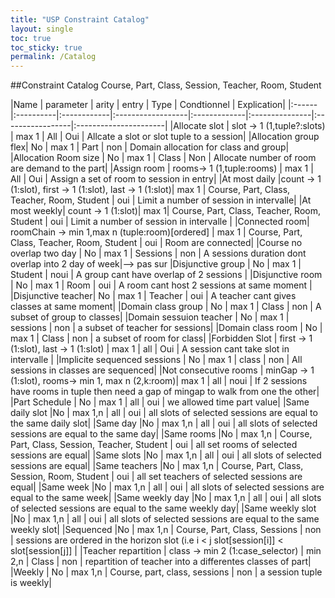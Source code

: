 ```yaml
---
title: "USP Constraint Catalog"
layout: single
toc: true
toc_sticky: true
permalink: /Catalog
---
```


##Constraint Catalog
Course, Part, Class, Session, Teacher, Room, Student

|Name | parameter | arity |  entry | Type | Condtionnel | Explication|
|:------|:----------|:------------|:------------------|:-------------|:---------------|:-----------------|:----------------------|
|Allocate slot | slot -> 1 (1,tuple?:slots) | max 1 | All | Oui | Allcate a slot or slot tuple to a session| 
|Allocation group flex| No  | max 1  | Part  | non  | Domain allocation for class and group|
|Allocation Room size  | No  | max 1  | Class  | Non  | Allocate number of room are demand to the part|
|Assign room  | rooms-> 1 (1,tuple:rooms) | max 1 | All | Oui | Assign a set of room to session in entry|
|At most daily |count -> 1 (1:slot), first -> 1 (1:slot), last -> 1 (1:slot)| max 1 | Course, Part, Class, Teacher, Room, Student | oui | Limit a number of session in intervalle|
|At most weekly| count -> 1 (1:slot)| max 1| Course, Part, Class, Teacher, Room, Student | oui | Limit a number of session in intervalle |
|Connected room| roomChain -> min 1,max n (tuple:room)[ordered] ​| max 1 |  Course, Part, Class, Teacher, Room, Student | oui | Room are connected|
|Course no overlap two day | No | max 1 | Sessions | non | A sessions duration dont overlap into 2 day of week|--> pas sur 
|Disjunctive group | No | max 1 | Student | noui | A group cant have overlap of 2 sessions |
|Disjunctive room | No | max 1 | Room | oui | A room cant host 2 sessions at same moment |
|Disjunctive teacher| No | max 1 | Teacher | oui | A teacher cant gives  classes at same moment|
|Domain class group | No | max 1 | Class | non | A subset of group to classes|
|Domain sessuion teacher | No | max 1 | sessions | non | a subset of teacher for sessions|
|Domain class room | No | max 1 | Class | non | a subset of room for class|
|Forbidden Slot | first -> 1 (1:slot), last -> 1 (1:slot) | max 1 | all | Oui | A session cant take slot in intervalle |
|Implicite sequenced sessions | No | max 1 | class | non | All sessions in classes are sequenced|
|Not consecutive rooms |  minGap -> 1 (1:slot), rooms-> min 1, max n (2,k:room)| max 1 | all | noui | If 2 sessions have rooms in tuple then need a gap of mingap to walk from one the other|
|Part Schedule | No | max 1 | all | oui | we allowed time part value|
|Same daily slot |No | max 1,n | all | oui | all slots of  selected sessions  are equal to the same daily slot|
|Same day  |No | max 1,n | all | oui | all slots of  selected sessions  are equal to the same day|
|Same rooms  |No | max 1,n | Course, Part, Class, Session, Teacher, Student | oui | all set rooms of  selected sessions  are equal|
|Same slots |No | max 1,n | all | oui | all slots of  selected sessions  are equal|
|Same teachers |No | max 1,n | Course, Part, Class, Session, Room, Student | oui | all set teachers of  selected sessions  are equal|
|Same week |No | max 1,n | all | oui | all slots of  selected sessions  are equal to the same week|
|Same weekly day |No | max 1,n | all | oui | all slots of  selected sessions  are equal to the same weekly day| 
|Same weekly slot |No | max 1,n | all | oui | all slots of  selected sessions  are equal to the same weekly slot|
|Sequenced |No | max 1,n | Course, Part, Class, Sessions | non | sessions are ordered in the horizon slot (i.e i < j slot[session[i]] < slot[session[j]] |
|Teacher repartition | class -> min 2 (1:case_selector) | min 2,n | Class | non | repartition of teacher into a differentes classes of part|
|Weekly | No | max 1,n | Course, part, class, sessions | non | a session tuple is weekly| 
